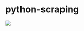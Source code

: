 # python-scraping

![](https://github.com/lbias/python-scraping/blob/master/16_search_twitter/16_search_twitter.png)
